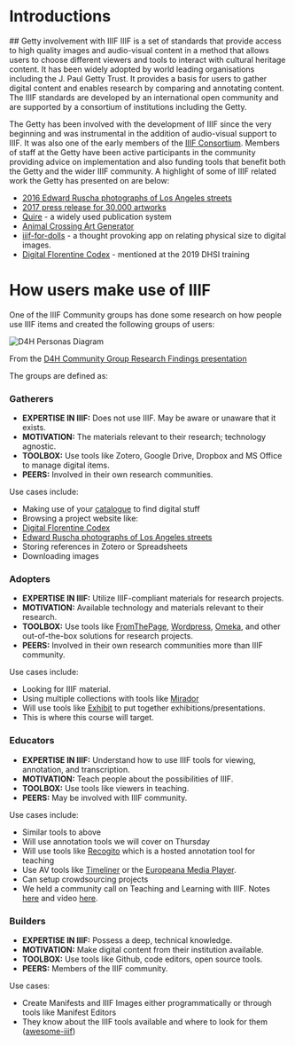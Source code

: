 # Introductions

## Getty involvement with IIIF
IIIF is a set of standards that provide access to high quality images and audio-visual content in a method that allows users to choose different viewers and tools to interact with cultural heritage content. It has been widely adopted by world leading organisations including the J. Paul Getty Trust. It provides a basis for users to gather digital content and enables research by comparing and annotating content. The IIIF standards are developed by an international open community and are supported by a consortium of institutions including the Getty. 

The Getty has been involved with the development of IIIF since the very beginning and was instrumental in the addition of audio-visual support to IIIF. It was also one of the early members of the [IIIF Consortium](https://iiif.io/community/consortium/). Members of staff at the Getty have been active participants in the community providing advice on implementation and also funding tools that benefit both the Getty and the wider IIIF community. A highlight of some of IIIF related work the Getty has presented on are below:

 * [2016 Edward Ruscha photographs of Los Angeles streets](https://12sunsets.getty.edu)
 * [2017 press release for 30,000 artworks](https://www.getty.edu/news/30000-getty-museum-images-published-iiif/)
 * [Quire](https://quire.getty.edu/) - a widely used publication system
 * [Animal Crossing Art Generator](https://experiments.getty.edu/ac-art-generator) 
 * [iiif-for-dolls](https://iiif-for-dolls.davidnewbury.com/) - a thought provoking app on relating physical size to digital images. 
 * [Digital Florentine Codex](https://florentinecodex.getty.edu/) - mentioned at the 2019 DHSI training

# How users make use of IIIF 

One of the IIIF Community groups has done some research on how people use IIIF items and created the following groups of users: 

![D4H Personas Diagram](img/IIIF-D4H-UX-Research-Findings.jpg)

From the [D4H Community Group Research Findings presentation](https://docs.google.com/presentation/d/1JhhjJdGIAZjYm0j9iNig7-YT2LJqFgVgThsoS59jAV0/edit#slide=id.gdbd80f572f_0_95)

The groups are defined as:

### Gatherers
 * **EXPERTISE IN IIIF:** Does not use IIIF. May be aware or unaware that it exists.
 * **MOTIVATION:** The materials relevant to their research; technology agnostic.
 * **TOOLBOX:** Use tools like Zotero, Google Drive, Dropbox and MS Office to manage digital items.
 * **PEERS:** Involved in their own research communities.

Use cases include:
 * Making use of your [catalogue](https://search.getty.edu/gateway/landing) to find digital stuff
 * Browsing a project website like:
  * [Digital Florentine Codex](https://florentinecodex.getty.edu/)   
  * [Edward Ruscha photographs of Los Angeles streets](https://www.getty.edu/research/collections/collection/100071)
 * Storing references in Zotero or Spreadsheets
 * Downloading images
 
### Adopters
 * **EXPERTISE IN IIIF:** Utilize IIIF-compliant materials for research projects.
 * **MOTIVATION:** Available technology and materials relevant to their research.
 * **TOOLBOX:** Use tools like [FromThePage](https://fromthepage.com/), [Wordpress](https://www.vam.ac.uk/blog/digital/iiif-wordpress-and-shakespeare-too), [Omeka](https://omeka.org/s/), and other out-of-the-box solutions for research projects.
 * **PEERS:** Involved in their own research communities more than IIIF community.
 
Use cases include:
 * Looking for IIIF material. 
 * Using multiple collections with tools like [Mirador](https://projectmirador.org/)
 * Will use tools like [Exhibit](https://exhibit.so/) to put together exhibitions/presentations. 
 * This is where this course will target.

### Educators
 * **EXPERTISE IN IIIF:** Understand how to use IIIF tools for viewing, annotation, and transcription.
 * **MOTIVATION:** Teach people about the possibilities of IIIF.
 * **TOOLBOX:** Use tools like viewers in teaching.
 * **PEERS:** May be involved with IIIF community.

Use cases include:
 * Similar tools to above
 * Will use annotation tools we will cover on Thursday
 * Will use tools like [Recogito](https://recogito.pelagios.org/) which is a hosted annotation tool for teaching
 * Use AV tools like [Timeliner](https://cultural-heritage.digirati.com/our-work/timeliner/) or the [Europeana Media Player](https://video-editor.eu/).
 * Can setup crowdsourcing projects
 * We held a community call on Teaching and Learning with IIIF. Notes [here](https://docs.google.com/document/d/1viF1tgssZSTTiMTPy1sY3iTxgAKfByt1eM9MrCQEfF4/edit) and video [here](https://www.youtube.com/watch?v=ILrmRxPcK-o).

### Builders
 * **EXPERTISE IN IIIF:** Possess a deep, technical knowledge.
 * **MOTIVATION:** Make digital content from their institution available.
 * **TOOLBOX:** Use tools like Github, code editors, open source tools.
 * **PEERS:** Members of the IIIF community.

Use cases:
 * Create Manifests and IIIF Images either programmatically or through tools like Manifest Editors
 * They know about the IIIF tools available and where to look for them ([awesome-iiif](https://github.com/IIIF/awesome-iiif))

